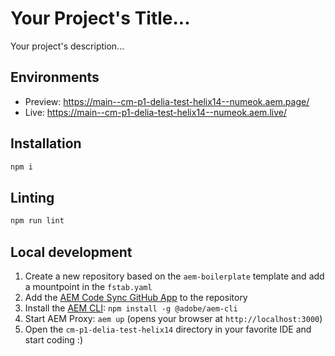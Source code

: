 # Your Project's Title...
Your project's description...

## Environments
- Preview: https://main--cm-p1-delia-test-helix14--numeok.aem.page/
- Live: https://main--cm-p1-delia-test-helix14--numeok.aem.live/

## Installation

```sh
npm i
```

## Linting

```sh
npm run lint
```

## Local development

1. Create a new repository based on the `aem-boilerplate` template and add a mountpoint in the `fstab.yaml`
1. Add the [AEM Code Sync GitHub App](https://github.com/apps/aem-code-sync) to the repository
1. Install the [AEM CLI](https://github.com/adobe/helix-cli): `npm install -g @adobe/aem-cli`
1. Start AEM Proxy: `aem up` (opens your browser at `http://localhost:3000`)
1. Open the `cm-p1-delia-test-helix14` directory in your favorite IDE and start coding :)
